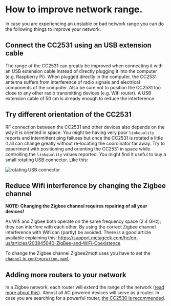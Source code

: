 ---
---
# How to improve network range.
In case you are experiencing an unstable or bad network range you can do the following things to improve your network.

## Connect the CC2531 using an USB extension cable
The range of the CC2531 can greatly be improved when connecting it with an USB extension
cable instead of directly plugging it into the computer (e.g. Raspberry Pi). When plugged directly in the computer, the CC2531 antenna suffers from interference of radio signals and electrical components of the computer. Also be sure not to position the CC2531 too close
to any other radio transmitting devices (e.g. Wifi router). A USB extension cable of 50 cm is already enough to reduce the interference.

## Try different orientation of the CC2531
RF connection between the CC2531 and other devices also depends on the way it is oriented in space. You might be having very poor `linkquality` reports and intermittent ping failures but once the CC2531 is rotated a little it all can change greatly without re-locating the coordinator far away. Try to experiment with positioning and orienting the CC2531 in space while controlling the `linkquality` values reported. You might find it useful to buy a small rotating USB connector. Like this:

![rotating USB connector](https://i.imgur.com/AI41Oxz.png)

## Reduce Wifi interference by changing the Zigbee channel
**NOTE: Changing the Zigbee channel requires repairing of all your devices!**

As Wifi and Zigbee both operate on the same frequency space (2.4 GHz); they can interfere with each other. By using the correct Zigbee channel interference with Wifi can (partly) be avoided. There is a good article available explaining this: https://support.metageek.com/hc/en-us/articles/203845040-ZigBee-and-WiFi-Coexistence

To change the Zigbee channel Zigbee2mqtt uses you have to set the [`channel` in `configuration.yaml`](../configuration/configuration.md).

## Adding more routers to your network
In a Zigbee network, each router will extend the range of the network ([read more about this](../information/zigbee_network.md)). Almost all AC powered devices will serve as a router. In case you are searching for a powerful router, [the CC2530 is recommended](./how_to_create_a_cc2530_router.md).
